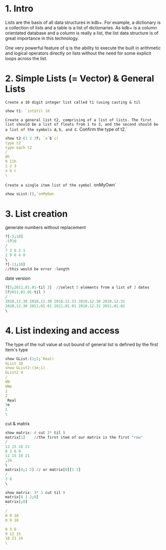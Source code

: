 # 1.  Intro
Lists are the basis of all data structures in kdb+. For example, a dictionary is a collection of lists and a table is a list of dictionaries. As kdb+ is a column orientated database and a column is really a list, the list data structure is of great importance in this technology.

One very powerful feature of q is the ability to execute the built in arithmetic and logical operators directly on lists without the need for some explicit loops across the list.


# 2. Simple Lists (= Vector) & General Lists
`Create a 10 digit integer list called t1 (using casting & til `

```q
show t1: `int$til 10
```

`Create a general list t2, comprising of a list of lists. The first list should be a list of floats from 1 to 3, and the second should be a list of the symbols `a, `b, and `c. Confirm the type of t2.`
```q
show t2:(1 2 3f; `a`b`c)
type t2
type each t2
/
0h
9 11h
1 2 3
a b c
\
```

`Create a single item list of the symbol `onMyOwn`
```q
show sList:(),`onMyOwn
```

# 3. List creation
generate numbers without replacement
```q
?[-5;10]
-5?10
/
7 3 6 2 1
1 9 6 4 0
\
?[-11;10]
//this would be error :length
```
date version
```q
?[5;2011.01.01-til 3]  //select 5 elements from a list of 3 dates
5?2011.01.01-til 3
/
2010.12.30 2010.12.30 2010.12.31 2010.12.30 2010.12.31
2010.12.30 2011.01.01 2011.01.01 2010.12.31 2011.01.01
\
```

# 4. List indexing and access
The type of the null value at out bound of general list is defined by the first item's type
```q
show GList:(1;2;`Real)
GList 10
show GList2:(3e;1)
GList2 4
/
0N
0Ne
1
2
`Real
3e
1
\
```

cut & matrix
```q
show matrix: 4 cut 3* til 9 
matrix[1]    //the first item of our matrix is the first "row"
/
12 15 18 21
0 3 6 9
12 15 18 21
,24
\
matrix[0;1 2] // or matrix[0][1 2]
/
3 6
\

show matrix: 3* 3 cut til 9
matrix[0 1 2;0]
matrix[;0]
`
/
0 9 18
0 9 18

0 3 6
9 12 15
18 21 24
\
```

